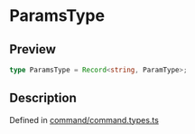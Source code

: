 
      
# ParamsType

<div class="api-docs__section" data-reactroot="">

## Preview

</div><div class="api-docs__preview type single" data-reactroot="">

```ts
type ParamsType = Record<string, ParamType>;
```

</div><div class="api-docs__section" data-reactroot="">

## Description

</div><div class="api-docs__description" data-reactroot=""><span class="api-docs__do-not-parse">



</span></div><div class="api-docs__definition" data-reactroot="">

Defined in [command/command.types.ts](https://github.com/BetterTyped/hyper-fetch/blob/089b54eb/packages/core/src/command/command.types.ts#L185)

</div>